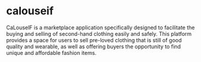 # calouseif
CaLouselF is a marketplace application specifically designed to facilitate the buying and selling of second-hand clothing easily and safely. This platform provides a space for users to sell pre-loved clothing that is still of good quality and wearable, as well as offering buyers the opportunity to find unique and affordable fashion items.
